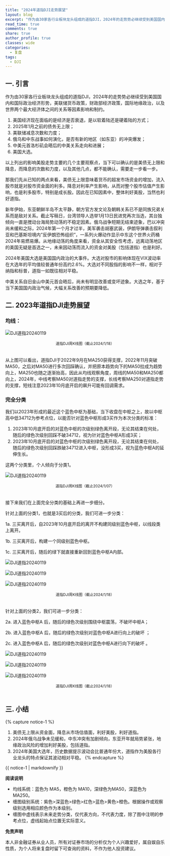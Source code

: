 ```yaml
---
title: "2024年道指DJI走势展望"
layout: blog
excerpt: "作为由30家各行业板块龙头组成的道指DJI，2024年的走势势必继续受到美国国内和国际政治经济形势，美联储货币政策，财政部经济政策，国际地缘政治，以及世界两个最大经济体之间的关系等因素影响和制约。"
read_time: true
comments: true
share: true
author_profile: true
classes: wide
categories:
  - 复盘
tags:
  - DJI
---
```


## 一. 引言 

作为由30家各行业板块龙头组成的道指DJI，2024年的走势势必继续受到美国国内和国际政治经济形势，美联储货币政策，财政部经济政策，国际地缘政治，以及世界两个最大经济体之间的关系等因素影响和制约。 

1. 美国经济现在面临的是经济是否衰退，是以软着陆还是硬着陆的方式；
2.  2025年1月之前的债务无上限； 
3. 美联储减息次数和力度； 
4. 俄乌和中东战事如何演化，是否有新的地区（如东亚）的冲突爆发； 
5. 中美元首洛杉矶会晤后的中美关系走向和进展； 
6. 美国大选。 

以上列出的影响美股走势主要的几个主要观察点，当下可以确认的是美债无上限和降息，而降息的次数和力度，以及其他几点，都不能确认，需要走一步看一步。 

那我们先从已知的两点来看，美债无上限意味着货币的超发市场资金的增加，流入股市就是对股市资金面的利多。降息对利率产生影响，从而对整个股市估值产生影响，也是利多股市，特别是成长股。因此在已知因素中，整体利好美股，当然也利好道指。 

新年伊始，东亚朝鲜半岛不太平静，朝方官方发文论及朝韩关系已不是同族兄弟关系而是敌对关系。截止写稿日，台湾领导人选举1月13日民进党再次当选，其台独倾向一直是搅动台海局势动荡的不稳定因素。俄乌战争短期无结束迹象，巴以冲突尚未缓和之际，2024年第一个月才过半，美军袭击胡塞武装，伊朗导弹袭击叙利亚和巴基斯坦境内”反伊朗恐怖组织”，一系列火爆动作显示中东这个世界火药桶2024年易燃易爆。从地缘动荡的角度来看，资金从其安全性考虑，远离动荡地区的美国无疑是首选之一，未来因动荡而流入的资金对美股（包括道指）也是利好。 

2024年美国大选是美国国内政治的大事件。大选对股市的影响体现在VIX波动率在大选年的平均值较普通年份高约2.6%。大选对不同股指的影响不一样，相对于纳指和标普，道指一如既往相对平稳。 

中美关系自旧金山中美元首会晤后，尚未有明显改善或变坏迹象。大选之年，基于当下美国国内政治气候，大幅关系改善的预期要降低。 

## 二. 2023年道指DJI走势展望 

### 均线： 

![DJI道指20240119](/assets/images/2024/2024-01-19-DJI-week.png)
<small><center>道指DJI周K线图（截止2024/1/18）</center></small>　

从上图可以看出，道指DJI于2022年9月在MA250获得支撑，2022年11月突破MA50，之后对MA50进行多次回踩确认，并把原本趋势向下的MA50拉成为趋势向上，MA250也随之逐渐抬高，因此从均线观察角度，周线的MA50和MA250都向上，2024年，中线考察MA50对道指走势的支撑，长线考察MA250对道指走势的支撑，短线注意2023年10月底开启的飙升可能有回调需求。 

### 完全分类

我们以2023年形成的最近这个蓝色中枢为基础，当下收盘在中枢之上，故以中枢高中低34712为参考点位，以能否针对蓝色中枢形成3买作为本次分类的标准： 

1. 2023年10月底开启的对蓝色中枢的次级别绿色离开段，无论其结束在何处，随后的绿色次级别回踩不破34712，视为针对蓝色中枢A形成3买； 
2. 2023年10月底开启的对蓝色中枢的次级别绿色离开段，无论其结束在何处，随后的绿色次级别回踩跌破34712进入中枢，没形成3买，视为蓝色中枢A的延伸生长。 

这两个分类里，个人倾向于分类1。 

![DJI道指20240119](/assets/images/2024/2024-01-19-DJI-week.jpg)
<small><center>道指DJI周K线图（截止2024/1/07）</center></small>　

接下来我们在上面完全分类的基础上再进一步细分。 

针对上面的分类1，也就是3买后的分类，我们可进一步分类： 

1a. 三买离开后，自2023年10月底开启的离开不构建同级别蓝色中枢，以线段类上离开。 

1b. 三买离开后，构建一个同级别蓝色中枢。 

1c. 三买离开后，随后的绿下就直接重新回到蓝色中枢A内部。 

![DJI道指20240119](/assets/images/2024/2024-01-19-DJI-week-1a.jpg)

![DJI道指20240119](/assets/images/2024/2024-01-19-DJI-week-1b.jpg)

![DJI道指20240119](/assets/images/2024/2024-01-19-DJI-week-1c.jpg)
<small><center>道指DJI周K线图（截止2024/1/18）</center></small>　

针对上面的分类2，我们可进一步分类： 

2a.  进入蓝色中枢A 后，随后的绿色次级别围绕中枢震荡，不破坏中枢A；
 
2b.  进入蓝色中枢A 后，随后的绿色次级别对蓝色中枢A进行向上的破坏 ；
 
2c.  进入蓝色中枢A 后，随后的绿色次级别对蓝色中枢A进行向下的破坏 。 

![DJI道指20240119](/assets/images/2024/2024-01-19-DJI-week-2a.jpg)

![DJI道指20240119](/assets/images/2024/2024-01-19-DJI-week-2b.jpg)

![DJI道指20240119](/assets/images/2024/2024-01-19-DJI-week-2c.jpg)
<small><center>道指DJI周K线图（截止2024/1/18）</center></small>　

## 三. 小结 
{% capture notice-1 %}
1. 美债无上限从资金面，降息从市场估值面，利好美股，利好道指。 
2. 2024年俄乌战争未见缓和，中东冲突有加剧倾向，东亚开年就局势紧张，地缘政治风险的增加利好美股，包括道指。 
3. 2024年美国大选年，历史数据提示波动会比普通年份大，道指作为美股各行业龙头的特点保证其波动相对平稳。
{% endcapture %}
<div class="notice-info">{{ notice-1 | markdownify }}</div>

**阅读说明**

* 均线系统：蓝色为 MA5，橙色为 MA10，深绿色为MA50，深蓝色为MA250。
* 缠图级别系统：紫色>深蓝色>绿色>红色>蓝色>黄色>橙色。根据操作或观察级别选用相应颜色作为本级别。
* 缠图中虚线表示未来走势分类，仅代表方向，不代表力度，除了图中注明的参考点位，虚线起始点位置无实际意义。

**免责声明** 

本人非金融证券从业人员，所有对证券市场的分析仅为个人兴趣爱好，属自娱自乐性质，为个人将来复盘时留下可查询的资料，不作为他人投资建议。

